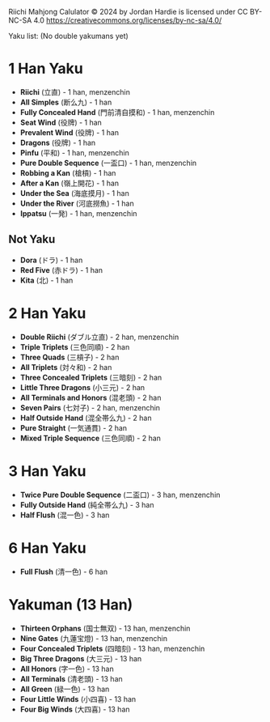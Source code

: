 Riichi Mahjong Calulator © 2024 by Jordan Hardie is licensed under CC BY-NC-SA 4.0
https://creativecommons.org/licenses/by-nc-sa/4.0/

Yaku list: (No double yakumans yet)
# 1 Han Yaku
- **Riichi** (立直) - 1 han, menzenchin
- **All Simples** (断么九) - 1 han
- **Fully Concealed Hand** (門前清自摸和) - 1 han, menzenchin 
- **Seat Wind** (役牌) - 1 han
- **Prevalent Wind** (役牌) - 1 han
- **Dragons** (役牌) - 1 han
- **Pinfu** (平和) - 1 han, menzenchin
- **Pure Double Sequence** (一盃口) - 1 han, menzenchin
- **Robbing a Kan** (槍槓) - 1 han 
- **After a Kan** (嶺上開花) - 1 han
- **Under the Sea** (海底摸月) - 1 han
- **Under the River** (河底撈魚) - 1 han
- **Ippatsu** (一発) - 1 han, menzenchin

## Not Yaku
- **Dora** (ドラ) - 1 han 
- **Red Five** (赤ドラ) - 1 han
- **Kita** (北) - 1 han

# 2 Han Yaku 
- **Double Riichi** (ダブル立直) - 2 han, menzenchin
- **Triple Triplets** (三色同順) - 2 han
- **Three Quads** (三槓子) - 2 han
- **All Triplets** (対々和) - 2 han
- **Three Concealed Triplets** (三暗刻) - 2 han
- **Little Three Dragons** (小三元) - 2 han
- **All Terminals and Honors** (混老頭) - 2 han
- **Seven Pairs** (七対子) - 2 han, menzenchin
- **Half Outside Hand** (混全帯么九) - 2 han
- **Pure Straight** (一気通貫) - 2 han
- **Mixed Triple Sequence** (三色同順) - 2 han

# 3 Han Yaku
- **Twice Pure Double Sequence** (二盃口) - 3 han, menzenchin
- **Fully Outside Hand** (純全帯么九) - 3 han 
- **Half Flush** (混一色) - 3 han

# 6 Han Yaku
- **Full Flush** (清一色) - 6 han

# Yakuman (13 Han)
- **Thirteen Orphans** (国士無双) - 13 han, menzenchin
- **Nine Gates** (九蓮宝燈) - 13 han, menzenchin
- **Four Concealed Triplets** (四暗刻) - 13 han, menzenchin
- **Big Three Dragons** (大三元) - 13 han
- **All Honors** (字一色) - 13 han
- **All Terminals** (清老頭) - 13 han
- **All Green** (緑一色) - 13 han
- **Four Little Winds** (小四喜) - 13 han
- **Four Big Winds** (大四喜) - 13 han
